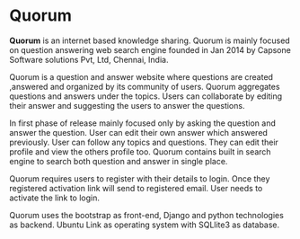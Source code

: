 Quorum
======

**Quorum** is an internet based knowledge sharing. Quorum is mainly focused on question answering web search engine founded in Jan 2014 by Capsone Software solutions Pvt, Ltd, Chennai, India.

Quorum is a question and answer website where questions are created ,answered and organized by its community of users. Quorum aggregates questions and answers under the topics. Users can collaborate by editing their answer and suggesting the users to answer the questions.

In first phase of release mainly focused only by asking the question and answer the question. User can edit their own answer which answered previously. User can follow any topics and questions. They can edit their profile and view the others profile too. Quorum contains built in search engine to search both question and answer in single place.

Quorum requires users to register with their details to login. Once they registered activation link will send to registered email. User needs to activate the link to login. 

Quorum uses the bootstrap as front-end, Django and python technologies as backend. Ubuntu Link as operating system with SQLlite3 as database.
